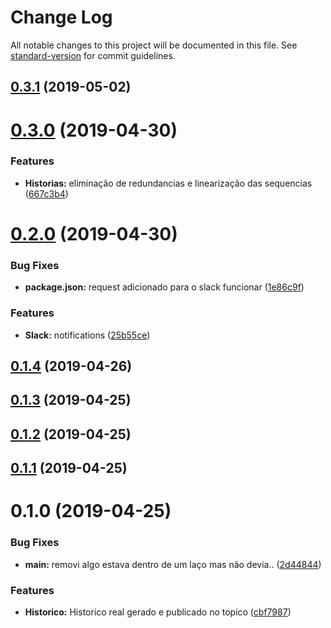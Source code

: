 # Change Log

All notable changes to this project will be documented in this file. See [standard-version](https://github.com/conventional-changelog/standard-version) for commit guidelines.

## [0.3.1](https://gitlab.es.gov.br/espm/Transcol-Online/Realtime/gera-historico-real/compare/v0.3.0...v0.3.1) (2019-05-02)



# [0.3.0](https://gitlab.es.gov.br/espm/Transcol-Online/Realtime/gera-historico-real/compare/v0.2.0...v0.3.0) (2019-04-30)


### Features

* **Historias:** eliminação de redundancias e linearização das sequencias ([667c3b4](https://gitlab.es.gov.br/espm/Transcol-Online/Realtime/gera-historico-real/commit/667c3b4))



# [0.2.0](https://gitlab.es.gov.br/espm/Transcol-Online/Realtime/gera-historico-real/compare/v0.1.4...v0.2.0) (2019-04-30)


### Bug Fixes

* **package.json:** request adicionado para o slack funcionar ([1e86c9f](https://gitlab.es.gov.br/espm/Transcol-Online/Realtime/gera-historico-real/commit/1e86c9f))


### Features

* **Slack:** notifications ([25b55ce](https://gitlab.es.gov.br/espm/Transcol-Online/Realtime/gera-historico-real/commit/25b55ce))



## [0.1.4](https://gitlab.es.gov.br/espm/Transcol-Online/Realtime/gera-historico-real/compare/v0.1.3...v0.1.4) (2019-04-26)



## [0.1.3](https://gitlab.es.gov.br/espm/Transcol-Online/Realtime/gera-historico-real/compare/v0.1.2...v0.1.3) (2019-04-25)



## [0.1.2](https://gitlab.es.gov.br/espm/Transcol-Online/Realtime/gera-historico-real/compare/v0.1.1...v0.1.2) (2019-04-25)



## [0.1.1](https://gitlab.es.gov.br/espm/Transcol-Online/Realtime/gera-historico-real/compare/v0.1.0...v0.1.1) (2019-04-25)



# 0.1.0 (2019-04-25)


### Bug Fixes

* **main:** removi algo estava dentro de um laço mas não devia.. ([2d44844](https://gitlab.es.gov.br/espm/Transcol-Online/Realtime/gera-historico-real/commit/2d44844))


### Features

* **Historico:** Historico real gerado e publicado no topico ([cbf7987](https://gitlab.es.gov.br/espm/Transcol-Online/Realtime/gera-historico-real/commit/cbf7987))
